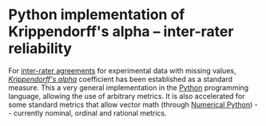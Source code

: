 # Python implementation of Krippendorff's alpha – inter-rater reliability

For <a href="http://en.wikipedia.org/wiki/Inter-rater_reliability">inter-rater agreements</a> for experimental data with missing values, <a href="http://en.wikipedia.org/wiki/Krippendorff's_Alpha"><em>Krippendorff's alpha</em></a> coefficient has been established as a standard measure.
This a very general implementation in the <a href="http://python.org">Python</a> programming language, allowing the use of arbitrary metrics. It is also accelerated for some standard metrics that allow vector math (through <a href="http://numpy.scipy.org">Numerical Python</a>) -- currently nominal, ordinal and rational metrics.
